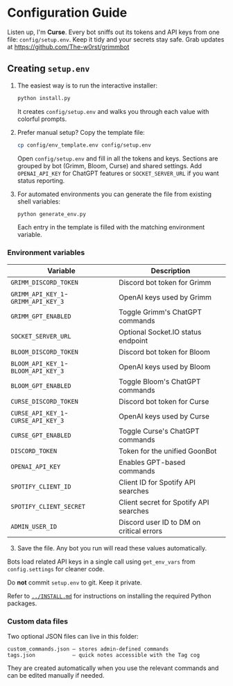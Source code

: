 # Configuration Guide

Listen up, I'm **Curse**. Every bot sniffs out its tokens and API keys from one
file: `config/setup.env`. Keep it tidy and your secrets stay safe. Grab updates
at https://github.com/The-w0rst/grimmbot

## Creating `setup.env`

1. The easiest way is to run the interactive installer:

   ```bash
   python install.py
   ```
   It creates `config/setup.env` and walks you through each value with colorful prompts.

2. Prefer manual setup? Copy the template file:

   ```bash
   cp config/env_template.env config/setup.env
   ```

   Open `config/setup.env` and fill in all the tokens and keys. Sections are grouped by bot
(Grimm, Bloom, Curse) and shared settings. Add `OPENAI_API_KEY` for ChatGPT
features or `SOCKET_SERVER_URL` if you want status reporting.

3. For automated environments you can generate the file from existing shell
   variables:

   ```bash
   python generate_env.py
   ```

   Each entry in the template is filled with the matching environment variable.

### Environment variables

| Variable | Description |
| --- | --- |
| `GRIMM_DISCORD_TOKEN` | Discord bot token for Grimm |
| `GRIMM_API_KEY_1`-`GRIMM_API_KEY_3` | OpenAI keys used by Grimm |
| `GRIMM_GPT_ENABLED` | Toggle Grimm's ChatGPT commands |
| `SOCKET_SERVER_URL` | Optional Socket.IO status endpoint |
| `BLOOM_DISCORD_TOKEN` | Discord bot token for Bloom |
| `BLOOM_API_KEY_1`-`BLOOM_API_KEY_3` | OpenAI keys used by Bloom |
| `BLOOM_GPT_ENABLED` | Toggle Bloom's ChatGPT commands |
| `CURSE_DISCORD_TOKEN` | Discord bot token for Curse |
| `CURSE_API_KEY_1`-`CURSE_API_KEY_3` | OpenAI keys used by Curse |
| `CURSE_GPT_ENABLED` | Toggle Curse's ChatGPT commands |
| `DISCORD_TOKEN` | Token for the unified GoonBot |
| `OPENAI_API_KEY` | Enables GPT-based commands |
| `SPOTIFY_CLIENT_ID` | Client ID for Spotify API searches |
| `SPOTIFY_CLIENT_SECRET` | Client secret for Spotify API searches |
| `ADMIN_USER_ID` | Discord user ID to DM on critical errors |

3. Save the file. Any bot you run will read these values automatically.

Bots load related API keys in a single call using `get_env_vars` from
`config.settings` for cleaner code.

Do **not** commit `setup.env` to git. Keep it private.

Refer to [`../INSTALL.md`](../INSTALL.md) for instructions on installing the
required Python packages.

### Custom data files
Two optional JSON files can live in this folder:

```text
custom_commands.json – stores admin-defined commands
tags.json            – quick notes accessible with the Tag cog
```
They are created automatically when you use the relevant commands and can be
edited manually if needed.
